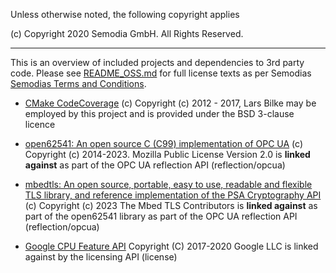 Unless otherwise noted, the following copyright applies

(c) Copyright 2020 Semodia GmbH. All Rights Reserved.

---
This is an overview of included projects and dependencies to 3rd party code.  Please see [README_OSS.md](README_OSS.md) 
for full license texts as per Semodias [Semodias Terms and Conditions](https://semodia.com/download/allgemeine-vertrags-und-lizenzbedingungen-semodia-gmbh-04-2020/).

* [CMake CodeCoverage](https://github.com/bilke/cmake-modules/blob/master/CodeCoverage.cmake) 
(c) Copyright (c) 2012 - 2017, Lars Bilke 
may be employed by this project and is provided under the BSD 3-clause licence

* [open62541: An open source C (C99) implementation of OPC UA](https://open62541.org/)
(c) Copyright (c) 2014-2023. Mozilla Public License Version 2.0
is **linked against** as part of the OPC UA reflection API (reflection/opcua)

* [mbedtls: An open source, portable, easy to use, readable and flexible TLS library, and reference implementation of the PSA Cryptography API](https://www.trustedfirmware.org/projects/mbed-tls/)
(c) Copyright (c) 2023 The Mbed TLS Contributors
is **linked against** as part of the open62541 library as part of the OPC UA reflection API (reflection/opcua)

* [Google CPU Feature API](https://github.com/google/cpu_features)
Copyright (C) 2017-2020 Google LLC
is linked against by the licensing API (license)
